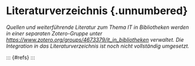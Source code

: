 # Literaturverzeichnis {.unnumbered}

*Quellen und weiterführende Literatur zum Thema IT in Bibliotheken werden in einer separaten Zotero-Gruppe unter <https://www.zotero.org/groups/4673379/it_in_bibliotheken> verwaltet. Die Integration in das Literaturverzeichnis ist noch nicht vollständig umgesetzt.*

::: {#refs}
:::
